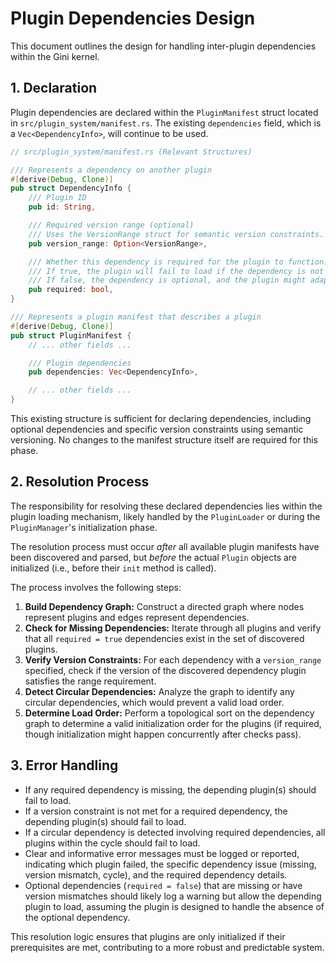 # Plugin Dependencies Design

This document outlines the design for handling inter-plugin dependencies within the Gini kernel.

## 1. Declaration

Plugin dependencies are declared within the `PluginManifest` struct located in `src/plugin_system/manifest.rs`. The existing `dependencies` field, which is a `Vec<DependencyInfo>`, will continue to be used.

```rust
// src/plugin_system/manifest.rs (Relevant Structures)

/// Represents a dependency on another plugin
#[derive(Debug, Clone)]
pub struct DependencyInfo {
    /// Plugin ID
    pub id: String,

    /// Required version range (optional)
    /// Uses the VersionRange struct for semantic version constraints.
    pub version_range: Option<VersionRange>,

    /// Whether this dependency is required for the plugin to function.
    /// If true, the plugin will fail to load if the dependency is not met.
    /// If false, the dependency is optional, and the plugin might adapt its functionality.
    pub required: bool,
}

/// Represents a plugin manifest that describes a plugin
#[derive(Debug, Clone)]
pub struct PluginManifest {
    // ... other fields ...

    /// Plugin dependencies
    pub dependencies: Vec<DependencyInfo>,

    // ... other fields ...
}
```

This existing structure is sufficient for declaring dependencies, including optional dependencies and specific version constraints using semantic versioning. No changes to the manifest structure itself are required for this phase.

## 2. Resolution Process

The responsibility for resolving these declared dependencies lies within the plugin loading mechanism, likely handled by the `PluginLoader` or during the `PluginManager`'s initialization phase.

The resolution process must occur *after* all available plugin manifests have been discovered and parsed, but *before* the actual `Plugin` objects are initialized (i.e., before their `init` method is called).

The process involves the following steps:

1.  **Build Dependency Graph:** Construct a directed graph where nodes represent plugins and edges represent dependencies.
2.  **Check for Missing Dependencies:** Iterate through all plugins and verify that all `required = true` dependencies exist in the set of discovered plugins.
3.  **Verify Version Constraints:** For each dependency with a `version_range` specified, check if the version of the discovered dependency plugin satisfies the range requirement.
4.  **Detect Circular Dependencies:** Analyze the graph to identify any circular dependencies, which would prevent a valid load order.
5.  **Determine Load Order:** Perform a topological sort on the dependency graph to determine a valid initialization order for the plugins (if required, though initialization might happen concurrently after checks pass).

## 3. Error Handling

*   If any required dependency is missing, the depending plugin(s) should fail to load.
*   If a version constraint is not met for a required dependency, the depending plugin(s) should fail to load.
*   If a circular dependency is detected involving required dependencies, all plugins within the cycle should fail to load.
*   Clear and informative error messages must be logged or reported, indicating which plugin failed, the specific dependency issue (missing, version mismatch, cycle), and the required dependency details.
*   Optional dependencies (`required = false`) that are missing or have version mismatches should likely log a warning but allow the depending plugin to load, assuming the plugin is designed to handle the absence of the optional dependency.

This resolution logic ensures that plugins are only initialized if their prerequisites are met, contributing to a more robust and predictable system.